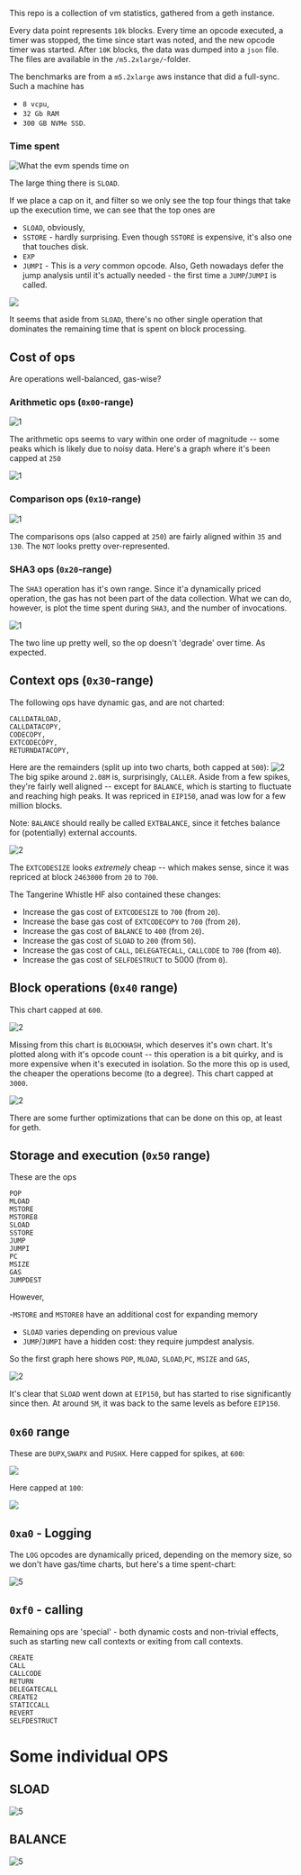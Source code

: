 This repo is a collection of vm statistics, 
gathered from a geth instance. 

Every data point represents `10k` blocks. Every time an opcode executed, a timer was stopped, the time since start was noted, and
the new opcode timer was started. After `10K` blocks, the data was dumped into a `json` file. The files are available in the `/m5.2xlarge/`-folder. 

The benchmarks are from a `m5.2xlarge` aws instance that did a full-sync. 
Such a machine has 

- `8 vcpu`, 
- `32 Gb RAM`
- `300 GB NVMe SSD`. 

### Time spent

![What the evm spends time on](charts/timespent.png)

The large thing there is `SLOAD`. 

If we place a cap on it, and filter so we only see the top four things that take up the execution  time, we can see that the top ones are

- `SLOAD`, obviously, 
- `SSTORE` - hardly surprising. Even though `SSTORE` is expensive, it's also one that touches disk.
- `EXP` 
- `JUMPI` - This is a _very_ common opcode. Also, Geth nowadays defer the jump analysis until it's actually needed - the first time a `JUMP`/`JUMPI` is called. 

![](charts/timespentCapped.png)

It seems that aside from `SLOAD`, there's no other single operation that dominates the remaining time that 
is spent on block processing. 


## Cost of ops

Are operations well-balanced, gas-wise?

### Arithmetic ops (`0x00`-range)

![1](charts/arithmetics.png)

The arithmetic ops seems to vary within one order of magnitude -- some peaks which is likely due to noisy data. 
Here's a graph where it's been capped at `250`

![1](charts/arithmetics_cap.png)


### Comparison ops (`0x10`-range)

![1](charts/comparison_cap.png)

The comparisons ops (also capped at `250`) are fairly aligned within `35` and `130`. The `NOT` looks pretty over-represented. 

### SHA3 ops (`0x20`-range)

The `SHA3` operation has it's own range. Since it'a dynamically priced operation, the gas has not been part of the data collection.
What we can do, however, is plot the time spent during `SHA3`, and the number of invocations.

![1](charts/sha3.png)

The two line up pretty well, so the op doesn't 'degrade' over time. As expected.

## Context ops (`0x30`-range)

The following ops have dynamic gas, and are not charted:

	CALLDATALOAD,
	CALLDATACOPY,
	CODECOPY,
	EXTCODECOPY,
	RETURNDATACOPY,

Here are the remainders (split up into two charts, both capped at `500`): 
![2](charts/context1.png)
The big spike around `2.08M` is, surprisingly, `CALLER`. Aside from a few spikes, they're fairly well aligned -- except for `BALANCE`, which is starting to 
fluctuate and reaching high peaks. It was repriced in `EIP150`, anad was low for a few million blocks. 

Note: `BALANCE` should really be called `EXTBALANCE`, since it fetches balance for (potentially) external accounts. 

![2](charts/context2.png)

The `EXTCODESIZE` looks _extremely_ cheap -- which makes sense, since it was repriced at 
block `2463000` from `20` to `700`.

The Tangerine Whistle HF also contained these changes:

- Increase the gas cost of `EXTCODESIZE` to `700` (from `20`).
- Increase the base gas cost of `EXTCODECOPY` to `700` (from `20`).
- Increase the gas cost of `BALANCE` to `400` (from `20`).
- Increase the gas cost of `SLOAD` to `200` (from `50`).
- Increase the gas cost of `CALL`, `DELEGATECALL`, `CALLCODE` to `700` (from `40`).
- Increase the gas cost of `SELFDESTRUCT` to 5000 (from `0`).

##  Block operations (`0x40` range)

This chart capped at `600`. 

![2](charts/blockops_cap.png)

Missing from this chart is `BLOCKHASH`, which deserves it's own chart. It's plotted along with it's opcode count -- 
this operation is a bit quirky, and is more expensive when it's executed in isolation. So the more this op is used, the
cheaper the operations become (to a degree). 
This chart capped at `3000`. 

![2](charts/blockhash.png)

There are some further optimizations that can be done on this op, at least for geth. 

## Storage and execution (`0x50` range)

These are the ops

	POP
	MLOAD
	MSTORE
	MSTORE8
	SLOAD
	SSTORE
	JUMP
	JUMPI
	PC
	MSIZE
	GAS
	JUMPDEST

However, 

-`MSTORE` and `MSTORE8` have an additional cost for expanding memory
- `SLOAD` varies depending on previous value
- `JUMP`/`JUMPI` have a hidden cost: they require jumpdest analysis.

So the first graph here shows `POP`, `MLOAD`, `SLOAD`,`PC`, `MSIZE` and `GAS`, 
	
![2](charts/storage1.png)

It's clear that `SLOAD` went down at `EIP150`, but has started to rise significantly since then. At around `5M`, it was back 
to the same levels as before `EIP150`. 

## `0x60` range

These are `DUPX`,`SWAPX` and `PUSHX`. Here capped for spikes, at `600`:

![](charts/range60.png)

Here capped at `100`:

![](charts/range60p2.png)

## `0xa0` - Logging

The `LOG` opcodes are dynamically priced, depending on the memory size, so we don't have gas/time charts, but here's a 
time spent-chart:

![5](charts/logging.png)

## `0xf0` - calling

Remaining ops are 'special' - both dynamic costs and non-trivial effects, such as starting new call contexts
or exiting from call contexts. 

	CREATE
	CALL
	CALLCODE
	RETURN
	DELEGATECALL
	CREATE2
	STATICCALL
	REVERT
	SELFDESTRUCT

# Some individual OPS

## SLOAD

![5](charts/sload.png)

## BALANCE

![5](charts/balance.png)
